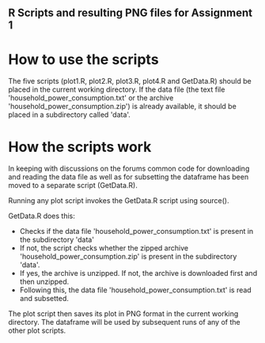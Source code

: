 ## R Scripts and resulting PNG files for Assignment 1

# How to use the scripts
The five scripts (plot1.R, plot2.R, plot3.R, plot4.R and GetData.R) should be
placed in the current working directory. 
If the data file (the text file 'household_power_consumption.txt' or the archive 
'household_power_consumption.zip') is already available, it should be placed in
a subdirectory called 'data'.

# How the scripts work
In keeping with discussions on the forums common code for downloading and reading 
the data file as well as for subsetting the dataframe has been moved to a separate script 
(GetData.R).

Running any plot script invokes the GetData.R script using source(). 

GetData.R does this:

* Checks if the data file 'household_power_consumption.txt' is present in the subdirectory 'data'
* If not, the script checks whether the zipped archive 'household_power_consumption.zip' is present 
in the subdirectory 'data'. 
* If yes, the archive is unzipped. If not, the archive is downloaded first and then unzipped.
* Following this, the data file 'household_power_consumption.txt' is read and subsetted.

The plot script then saves its plot in PNG format in the current working directory. 
The dataframe will be used by subsequent runs of any of the other plot scripts. 